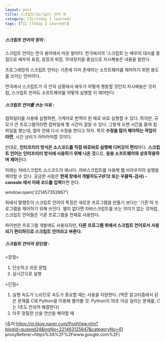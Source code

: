 ```yaml
---
layout: post
title: 스크립트(Script) 언어 뜻
category: TIL(today I learned)
tags: [TIL (Today I Learned)]
---
```


##### 스크립트 언어의 정의 :

스크립트 언어는 연극 용어에서 따온 말이다.
연극에서의 '스크립트'는 배우의 대사를 중점으로 배우의 표정, 등장과 퇴장, 무대장치을 중심으로 지시해놓은 내용을 말한다.

프로그래밍의 스크립트 언어는 기존에 이미 존재하는 소프트웨어를 제어하기 위한 용도를 쓰이는 언어이다.

연극에서 스크립트가 극 안의 상황에서 배우가 어떻게 행동할 것인지 지시해놓은 것처럼,
스크립트 언어도 소프트웨어를 어떻게 실행할 지 제어한다.

##### 스크립트 언어를 쓰는 이유 :

컴파일러를 사용해 실행하면, 기계어로 번역이 된 채로 바로 실행할 수 있다. 하지만, 규모가 큰 프로그램이라면 컴파일에 몇 시간이 걸릴 수 있다. 그렇게 오랜 시간을 들여 컴파일을 했는데, 얼마 안돼 다시 수정을 한다고 하자. 특히 **수정을 많이 해야하는 작업이라면**, 시간 낭비가 어마어마할 것이다.

반대로, **인터프리터 방식은 소스코드를 직접 바로바로 실행해 디버깅이 편리**하다.
**스크립트 언어는 인터프리터 방식에 사용하기 위해 나온 것**으로, **응용 소프트웨어와 상호작용하며 제어**한다.

아래는 자바스크립트 소스코드의 예시다. 자바스크립트를 사용해 웹 브라우저의 실행을 제어할 수 있다.
궁금한 사람은 **현재 창에서 개발자도구(F12 또는 우클릭-검사) - console 에서 아래 코드를 입력**하면 된다.

window.open('221457352867')

위에서 말했듯이 스크립트 언어의 특징은 새로운 프로그램을 만들기 보다는 '기존'의 프로그램을 제어하기 위해 쓰인다. 웹이 없다면 자바스크립트를 쓰는 의미가 없는 것처럼, 스크립트 언어들은 기존 프로그램을 전제로 사용한다.

파이썬은 프로그램 개발에도 사용되지만, **다른 프로그램 위에서 스크립트 언어로서 사용되기 편리하므로 스크립트 언어라고 부른다.**

##### 스크립트 언어의 장단점 :

<장점>

1. 단순하고 쉬운 문법
2. 실시간으로 실행

<단점>

1. 실행 속도가 느리므로 속도가 중요할 때는 사용을 지양한다.
   (백준 알고리즘에서 같은 문제를 C와 Python을 이용해 풀어볼 것. Python이 10초 이상 걸리는 문제를, C는 1초도 안되어 해결한다)
2. 아주 정밀한 산술 연산을 해야할 때

(출처:https://m.blog.naver.com/PostView.nhn?blogId=guseod24&logNo=221463125647&categoryNo=41 proxyReferer=https%3A%2F%2Fwww.google.com%2F)
